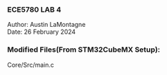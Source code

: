 ### ECE5780 LAB 4
Author: Austin LaMontagne <br />
Date: 26 February 2024 <br />

### Modified Files(From STM32CubeMX Setup):
Core/Src/main.c <br />